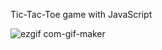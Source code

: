 Tic-Tac-Toe game with JavaScript

![ezgif com-gif-maker](https://user-images.githubusercontent.com/74892817/121790156-84556580-cbaa-11eb-9777-a1613398852d.gif)

